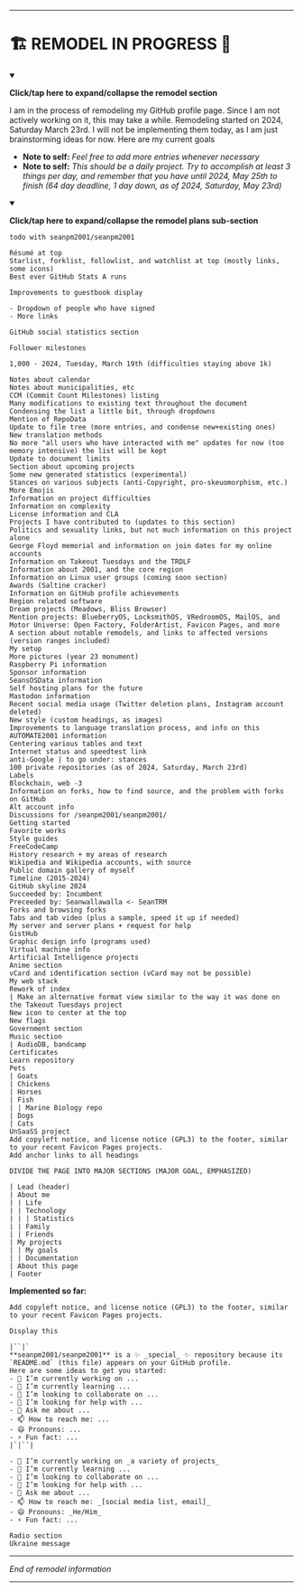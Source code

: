 
***

# 🏗️ REMODEL IN PROGRESS 🚧️

<details open><summary><p><b>Click/tap here to expand/collapse the remodel section</b></p></summary>

I am in the process of remodeling my GitHub profile page. Since I am not actively working on it, this may take a while. Remodeling started on 2024, Saturday March 23rd. I will not be implementing them today, as I am just brainstorming ideas for now. Here are my current goals

- **Note to self:** _Feel free to add more entries whenever necessary_
- **Note to self:** _This should be a daily project. Try to accomplish at least 3 things per day, and remember that you have until 2024, May 25th to finish (64 day deadline, 1 day down, as of 2024, Saturday, May 23rd)_

<details open><summary><p><b>Click/tap here to expand/collapse the remodel plans sub-section</b></p></summary>

```
todo with seanpm2001/seanpm2001

Résumé at top
Starlist, forklist, followlist, and watchlist at top (mostly links, some icons)
Best ever GitHub Stats A runs

Improvements to guestbook display

- Dropdown of people who have signed
- More links

GitHub social statistics section

Follower milestones

1,000 - 2024, Tuesday, March 19th (difficulties staying above 1k)

Notes about calendar
Notes about municipalities, etc
CCM (Commit Count Milestones) listing
Many modifications to existing text throughout the document
Condensing the list a little bit, through dropdowns
Mention of RepoData
Update to file tree (more entries, and condense new+existing ones)
New translation methods
No more "all users who have interacted with me" updates for now (too memory intensive) the list will be kept
Update to document limits
Section about upcoming projects
Some new generated statistics (experimental)
Stances on various subjects (anti-Copyright, pro-skeuomorphism, etc.)
More Emojis
Information on project difficulties
Information on complexity
License information and CLA
Projects I have contributed to (updates to this section)
Politics and sexuality links, but not much information on this project alone
George Floyd memorial and information on join dates for my online accounts
Information on Takeout Tuesdays and the TRDLF
Information about 2001, and the core region
Information on Linux user groups (coming soon section)
Awards (Saltine cracker)
Information on GitHub profile achievements
Region related software
Dream projects (Meadows, Bliss Browser)
Mention projects: BlueberryOS, LocksmithOS, VRedroomOS, MailOS, and Motor Universe: Open Factory, FolderArtist, Favicon Pages, and more
A section about notable remodels, and links to affected versions (version ranges included)
My setup
More pictures (year 23 monument)
Raspberry Pi information
Sponsor information
SeansOSData information
Self hosting plans for the future
Mastodon information
Recent social media usage (Twitter deletion plans, Instagram account deleted)
New style (custom headings, as images)
Improvements to language translation process, and info on this
AUTOMATE2001 information
Centering various tables and text
Internet status and speedtest link
anti-Google | to go under: stances
100 private repositories (as of 2024, Saturday, March 23rd)
Labels
Blockchain, web -3
Information on forks, how to find source, and the problem with forks on GitHub
Alt account info
Discussions for /seanpm2001/seanpm2001/
Getting started
Favorite works
Style guides
FreeCodeCamp
History research + my areas of research
Wikipedia and Wikipedia accounts, with source
Public domain gallery of myself
Timeline (2015-2024)
GitHub skyline 2024
Succeeded by: Incumbent
Preceeded by: Seanwallawalla <- SeanTRM
Forks and browsing forks
Tabs and tab video (plus a sample, speed it up if needed)
My server and server plans + request for help
GistHub
Graphic design info (programs used)
Virtual machine info
Artificial Intelligence projects
Anime section
vCard and identification section (vCard may not be possible)
My web stack
Rework of index
| Make an alternative format view similar to the way it was done on the Takeout Tuesdays project
New icon to center at the top
New flags
Government section
Music section
| AudioDB, bandcamp
Certificates
Learn repository
Pets
| Goats
| Chickens
| Horses
| Fish
| | Marine Biology repo
| Dogs
| Cats
UnSaaSS project
Add copyleft notice, and license notice (GPL3) to the footer, similar to your recent Favicon Pages projects.
Add anchor links to all headings

DIVIDE THE PAGE INTO MAJOR SECTIONS (MAJOR GOAL, EMPHASIZED)

| Lead (header)
| About me
| | Life
| | Technology
| | | Statistics
| | Family
| | Friends
| My projects
| | My goals
| | Documentation
| About this page
| Footer
```

**Implemented so far:**

```
Add copyleft notice, and license notice (GPL3) to the footer, similar to your recent Favicon Pages projects.

Display this

|``|`
**seanpm2001/seanpm2001** is a ✨ _special_ ✨ repository because its `README.md` (this file) appears on your GitHub profile.
Here are some ideas to get you started:
- 🔭 I’m currently working on ...
- 🌱 I’m currently learning ...
- 👯 I’m looking to collaborate on ...
- 🤔 I’m looking for help with ...
- 💬 Ask me about ...
- 📫 How to reach me: ...
- 😄 Pronouns: ...
- ⚡ Fun fact: ...
|`|``|

- 🔭 I’m currently working on _a variety of projects_
- 🌱 I’m currently learning ...
- 👯 I’m looking to collaborate on ...
- 🤔 I’m looking for help with ...
- 💬 Ask me about ...
- 📫 How to reach me: _[social media list, email]_
- 😄 Pronouns: _He/Him_
- ⚡ Fun fact: ...

Radio section
Ukraine message
```

</details>

---

_End of remodel information_

</details>

***
